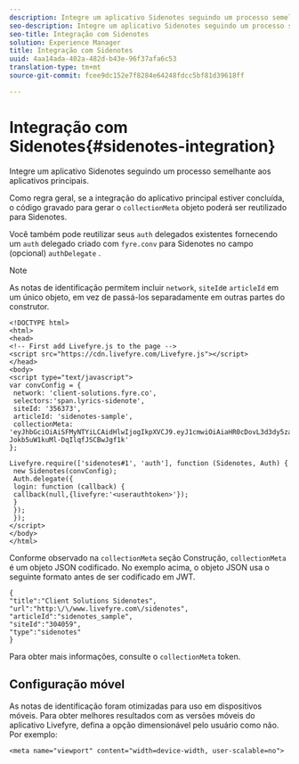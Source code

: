 ```yaml
---
description: Integre um aplicativo Sidenotes seguindo um processo semelhante aos aplicativos principais.
seo-description: Integre um aplicativo Sidenotes seguindo um processo semelhante aos aplicativos principais.
seo-title: Integração com Sidenotes
solution: Experience Manager
title: Integração com Sidenotes
uuid: 4aa14ada-402a-482d-b43e-96f37afa6c53
translation-type: tm+mt
source-git-commit: fcee9dc152e7f8284e64248fdcc5bf81d39618ff

---
```



# Integração com Sidenotes{#sidenotes-integration}

Integre um aplicativo Sidenotes seguindo um processo semelhante aos aplicativos principais.

Como regra geral, se a integração do aplicativo principal estiver concluída, o código gravado para gerar o `collectionMeta` objeto poderá ser reutilizado para Sidenotes.

Você também pode reutilizar seus `auth` delegados existentes fornecendo um `auth` delegado criado com `fyre.conv` para Sidenotes no campo (opcional) `authDelegate` .

>[!NOTE]
>
>As notas de identificação permitem incluir `network`, `siteId`e `articleId` em um único objeto, em vez de passá-los separadamente em outras partes do construtor.

```
<!DOCTYPE html> 
<html> 
<head> 
<!-- First add Livefyre.js to the page --> 
<script src="https://cdn.livefyre.com/Livefyre.js"></script> 
</head> 
<body> 
<script type="text/javascript"> 
var convConfig = { 
 network: 'client-solutions.fyre.co', 
 selectors:'span.lyrics-sidenote', 
 siteId: '356373', 
 articleId: 'sidenotes-sample', 
 collectionMeta: 'eyJhbGciOiAiSFMyNTYiLCAidHlwIjogIkpXVCJ9.eyJ1cmwiOiAiaHR0cDovL3d3dy5zaWRlbm90ZXMtZGVtby5jb20vbHlyaWNzIiwgInNpdGVJZCI6ICIzMDQwNTkiLCAidHlwZSI6ICJzaWRlbm90ZXMiLCAiYXJ0aWNsZUlkIjogInNpZGVub3Rlc19zYW1wbGUiLCAidGl0bGUiOiAiQ2xpZW50IFNvbHV0aW9ucyBTaWRlbm90ZXMifQ.2gxnsM0TS8dfp-Jokb5uW1kuMl-DqIlqfJSCBwJgf1k' 
}; 
  
Livefyre.require(['sidenotes#1', 'auth'], function (Sidenotes, Auth) { 
 new Sidenotes(convConfig); 
 Auth.delegate({ 
 login: function (callback) { 
 callback(null,{livefyre:'<userauthtoken>'}); 
 } 
 }); 
 }); 
</script> 
</body> 
</html>
```

Conforme observado na `collectionMeta` seção Construção, `collectionMeta` é um objeto JSON codificado. No exemplo acima, o objeto JSON usa o seguinte formato antes de ser codificado em JWT.

```
{ 
"title":"Client Solutions Sidenotes", 
"url":"http:\/\/www.livefyre.com\/sidenotes", 
"articleId":"sidenotes_sample", 
"siteId":"304059", 
"type":"sidenotes" 
}
```

Para obter mais informações, consulte o `collectionMeta` token.

## Configuração móvel

As notas de identificação foram otimizadas para uso em dispositivos móveis. Para obter melhores resultados com as versões móveis do aplicativo Livefyre, defina a opção dimensionável pelo usuário como não. Por exemplo:

```
<meta name="viewport" content="width=device-width, user-scalable=no">
```
